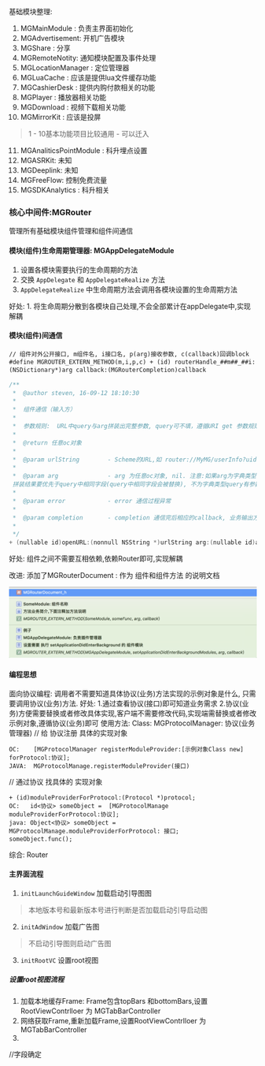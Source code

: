 基础模块整理:
1. MGMainModule : 负责主界面初始化
2. MGAdvertisement: 开机广告模块
3. MGShare : 分享
4. MGRemoteNotity: 通知模块配置及事件处理
5. MGLocationManager : 定位管理器
6. MGLuaCache : 应该是提供lua文件缓存功能
7. MGCashierDesk : 提供内购付款相关的功能
8. MGPlayer : 播放器相关功能
9. MGDownload : 视频下载相关功能
10. MGMirrorKit : 应该是投屏
> 1 - 10基本功能项目比较通用 - 可以迁入
11. MGAnaliticsPointModule : 科升埋点设置
12. MGASRKit: 未知
13. MGDeeplink: 未知
14. MGFreeFlow: 控制免费流量
15. MGSDKAnalytics : 科升相关

### 核心中间件:MGRouter
管理所有基础模块组件管理和组件间通信

#### 模块(组件)生命周期管理器: MGAppDelegateModule
1. 设置各模块需要执行的生命周期的方法
2. 交换 `AppDelegate` 和 `AppDelegateRealize` 方法
3. `AppDelegateRealize` 中生命周期方法会调用各模块设置的生命周期方法

好处: 1. 将生命周期分散到各模块自己处理,不会全部累计在appDelegate中,实现解耦

#### 模块(组件)间通信

```
// 组件对外公开接口, m组件名, i接口名, p(arg)接收参数, c(callback)回调block
#define MGROUTER_EXTERN_METHOD(m,i,p,c) + (id) routerHandle_##m##_##i:(NSDictionary*)arg callback:(MGRouterCompletion)callback
```

```swift
/**
 *  @author steven, 16-09-12 18:10:30
 *
 *  组件通信（输入方）
 *
 *  参数规则:  URL中query与arg拼装出完整参数, query可不填，遵循URI get 参数规则, arg可为nil
 *
 *  @return 任意oc对象
 *
 *  @param urlString        - Scheme的URL,如 router://MyMG/userInfo?uid=123, 通过url query传入的参数获取为字典类型
 *
 *  @param arg              - arg 为任意oc对象, nil. 注意:如果arg为字典类型，
 拼装结果要优先于query中相同字段(query中相同字段会被替换), 不为字典类型query有参数时以key为MGRouterParamsOption获取
 *
 *  @param error            - error 通信过程异常
 *
 *  @param completion       - completion 通信完后相应的callback, 业务输出方自行维护该block
 *
 */
+ (nullable id)openURL:(nonnull NSString *)urlString arg:(nullable id)arg error:( NSError*__nullable *__nullable)error completion:(nullable MGRouterCompletion)completion;
```

好处:  组件之间不需要互相依赖,依赖Router即可,实现解耦

改进:  添加了MGRouterDocument : 作为 组件和组件方法 的说明文档

![GitHub Logo](/router_summary@2x.png)


#### 编程思想
面向协议编程: 调用者不需要知道具体协议(业务)方法实现的示例对象是什么, 只需要调用协议(业务)方法.
好处: 1.通过查看协议(接口)即可知道业务需求
      2.协议(业务)方便需要替换或者修改具体实现,客户端不需要修改代码,实现端需替换或者修改示例对象,遵循协议(业务)即可
使用方法: 
Class: MGProtocolManager: 协议(业务管理器) 
// 给 协议注册 具体的实现对象
```
OC:    [MGProtocolManager registerModuleProvider:[示例对象Class new] forProtocol:协议];
JAVA:  MGProtocolManage.registerModuleProvider(接口)
```
// 通过协议 找具体的 实现对象
```
+ (id)moduleProviderForProtocol:(Protocol *)protocol;
OC:   id<协议> someObject =  [MGProtocolManage moduleProviderForProtocol:协议];
java: Object<协议> someObject =  MGProtocolManage.moduleProviderForProtocol: 接口;
someObject.func();
```


综合: Router 



#### 主界面流程
1. `initLaunchGuideWindow` 加载启动引导图图 
> 本地版本号和最新版本号进行判断是否加载启动引导启动图
2. `initAdWindow` 加载广告图
> 不启动引导图则启动广告图
3. `initRootVC` 设置root视图

##### 设置root视图流程
1. 加载本地缓存Frame: Frame包含topBars 和bottomBars,设置RootViewContrlloer 为 MGTabBarController
2. 网络获取Frame,重新加载Frame,设置RootViewContrlloer 为 MGTabBarController
3. 
//字段确定









